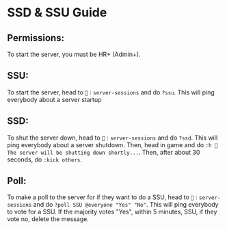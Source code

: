 # SSD & SSU Guide

## **Permissions:**

To start the server, you must be HR+ (Admin+).



## **SSU:**

To start the server, head to `📡︱server-sessions` and do `?ssu`. This will ping everybody about a server startup



## **SSD:**

To shut the server down, head to `📡︱server-sessions` and do `?ssd`. This will ping everybody about a server shutdown. Then, head in game and do `:h 🛑 The server will be shutting down shortly...`. Then, after about 30 seconds, do `:kick others`.



## **Poll:**

To make a poll to the server for if they want to do a SSU, head to `📡︱server-sessions` and do `?poll SSU @everyone "Yes" "No"`. This will ping everybody to vote for a SSU. If the majority votes "Yes", within 5 minutes, SSU, if they vote no, delete the message.&#x20;
